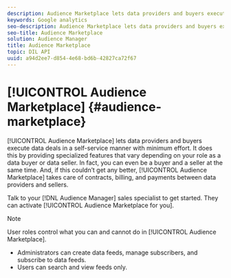 ```yaml
---
description: Audience Marketplace lets data providers and buyers execute data deals in a self-service manner with minimum effort. It does this by providing specialized features that vary depending on your role as a data buyer or data seller. In fact, you can even be a buyer and a seller at the same time. And, if this couldn’t get any better, Audience Marketplace takes care of contracts, billing, and payments between data providers and sellers.
keywords: Google analytics
seo-description: Audience Marketplace lets data providers and buyers execute data deals in a self-service manner with minimum effort. It does this by providing specialized features that vary depending on your role as a data buyer or data seller. In fact, you can even be a buyer and a seller at the same time. And, if this couldn’t get any better, Audience Marketplace takes care of contracts, billing, and payments between data providers and sellers.
seo-title: Audience Marketplace
solution: Audience Manager
title: Audience Marketplace
topic: DIL API
uuid: a94d2ee7-d854-4e68-bd6b-42827ca72f67
---
```


# [!UICONTROL Audience Marketplace] {#audience-marketplace}

[!UICONTROL Audience Marketplace] lets data providers and buyers execute data deals in a self-service manner with minimum effort. It does this by providing specialized features that vary depending on your role as a data buyer or data seller. In fact, you can even be a buyer and a seller at the same time. And, if this couldn’t get any better, [!UICONTROL Audience Marketplace] takes care of contracts, billing, and payments between data providers and sellers.

Talk to your [!DNL Audience Manager] sales specialist to get started. They can activate [!UICONTROL Audience Marketplace for you].

>[!NOTE]
>
>User roles control what you can and cannot do in [!UICONTROL Audience Marketplace].
>
> * Administrators can create data feeds, manage subscribers, and subscribe to data feeds.
> * Users can search and view feeds only.